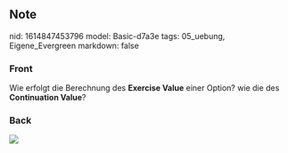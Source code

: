 ## Note
nid: 1614847453796
model: Basic-d7a3e
tags: 05_uebung, Eigene_Evergreen
markdown: false

### Front
Wie erfolgt die Berechnung des <b>Exercise Value</b> einer Option?
wie die des <b>Continuation Value</b>?

### Back
<img src="paste-ff75fa4b7d7d005622eaf5b5340d41390dd32f16.jpg">
